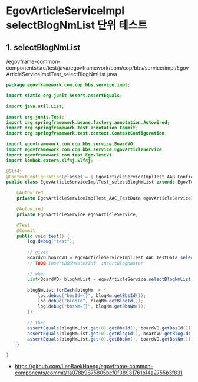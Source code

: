 # EgovArticleServiceImpl selectBlogNmList 단위 테스트

## 1. selectBlogNmList

/egovframe-common-components/src/test/java/egovframework/com/cop/bbs/service/impl/EgovArticleServiceImplTest_selectBlogNmList.java

```java
package egovframework.com.cop.bbs.service.impl;

import static org.junit.Assert.assertEquals;

import java.util.List;

import org.junit.Test;
import org.springframework.beans.factory.annotation.Autowired;
import org.springframework.test.annotation.Commit;
import org.springframework.test.context.ContextConfiguration;

import egovframework.com.cop.bbs.service.BoardVO;
import egovframework.com.cop.bbs.service.EgovArticleService;
import egovframework.com.test.EgovTestV1;
import lombok.extern.slf4j.Slf4j;

@Slf4j
@ContextConfiguration(classes = { EgovArticleServiceImplTest_AAB_Configuration.class })
public class EgovArticleServiceImplTest_selectBlogNmList extends EgovTestV1 {

	@Autowired
	private EgovArticleServiceImplTest_AAC_TestData egovArticleServiceImplTest_AAC_TestData;

	@Autowired
	private EgovArticleService egovArticleService;

	@Test
	@Commit
	public void test() {
		log.debug("test");

		// given
		BoardVO boardVO = egovArticleServiceImplTest_AAC_TestData.selectArticleList();
		// TODO insertBBSMasterInf, insertBlogMaster

		// when
		List<BoardVO> blogNmList = egovArticleService.selectBlogNmList(boardVO);

		blogNmList.forEach(blogNm -> {
			log.debug("bbsId={}", blogNm.getBbsId());
			log.debug("blogId", blogNm.getBlogId());
			log.debug("bbsNm={}", blogNm.getBbsNm());
		});

		// then
		assertEquals(blogNmList.get(0).getBbsId(), boardVO.getBbsId());
		assertEquals(blogNmList.get(0).getBlogId(), boardVO.getBlogId());
		assertEquals(blogNmList.get(0).getBbsNm(), boardVO.getBbsNm());
	}

}
```

- https://github.com/LeeBaekHaeng/egovframe-common-components/commit/1a078b9875805bcf0f38931761b14a2755b3f831
